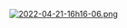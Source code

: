 [![2022-04-21-16h16-06.png](https://i.postimg.cc/m2Rc0ctd/2022-04-21-16h16-06.png)](https://postimg.cc/SjTN9xL8)
